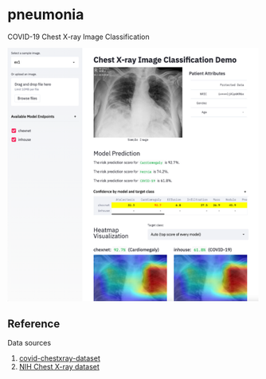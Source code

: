 # pneumonia

COVID-19 Chest X-ray Image Classification

![Dashboard](assets/screenshot.png)

## Reference

Data sources

1. [covid-chestxray-dataset](https://github.com/ieee8023/covid-chestxray-dataset)
2. [NIH Chest X-ray dataset](https://cloud.google.com/healthcare/docs/resources/public-datasets/nih-chest)
